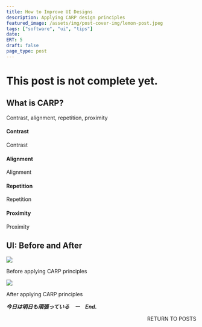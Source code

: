 ```yaml
---
title: How to Improve UI Designs
description: Applying CARP design principles
featured_image: /assets/img/post-cover-img/lemon-post.jpeg
tags: ["software", "ui", "tips"]
date:
ERT: 5
draft: false
page_type: post
---
```


# This post is not complete yet.

## What is CARP?

Contrast, alignment, repetition, proximity

#### Contrast

Contrast

#### Alignment

Alignment

#### Repetition

Repetition

#### Proximity

Proximity

## UI: Before and After

<img class="img-fluid" src="/assets/img/post-img/ui-carp/ui-before.png">

<span class="caption text-muted">Before applying CARP principles</span>

<img class="img-fluid" src="/assets/img/post-img/ui-carp/ui-after.png">

<span class="caption text-muted">After applying CARP principles</span>

**_今日は明日も頑張っている　ー　End._**

<a href="/all-posts.html" class="btn btn-primary" style="float: right; margin-bottom: 20px; text-decoration: none;">RETURN TO POSTS</a>
